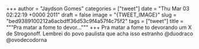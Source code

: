 
+++
author = "Jaydson Gomes"
categories = ["tweet"]
date = "Thu Mar 03 02:22:19 +0000 2011"
draft = false
image = "{TWEET_IMAGE}"
slug = "bed9389100212a6acbdff36d53c9f4a57f4c75f2"
tags = ["tweet"]
title = """Pra matar a fome to devor..."""
+++
Pra matar a fome to devorando um X de Strogonoff. Lembrei do povo paulista que acha isso estranho @duodraco @ovodecodorna
